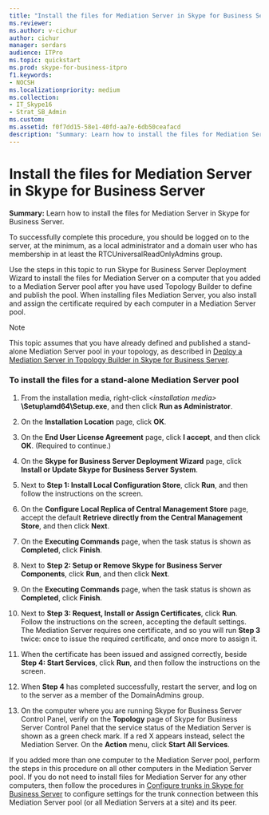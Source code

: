 ```yaml
---
title: "Install the files for Mediation Server in Skype for Business Server"
ms.reviewer: 
ms.author: v-cichur
author: cichur
manager: serdars
audience: ITPro
ms.topic: quickstart
ms.prod: skype-for-business-itpro
f1.keywords:
- NOCSH
ms.localizationpriority: medium
ms.collection: 
- IT_Skype16
- Strat_SB_Admin
ms.custom: 
ms.assetid: f0f7dd15-58e1-40fd-aa7e-6db50ceafacd
description: "Summary: Learn how to install the files for Mediation Server in Skype for Business Server."
---
```


# Install the files for Mediation Server in Skype for Business Server
 
**Summary:** Learn how to install the files for Mediation Server in Skype for Business Server.
  
To successfully complete this procedure, you should be logged on to the server, at the minimum, as a local administrator and a domain user who has membership in at least the RTCUniversalReadOnlyAdmins group.
  
Use the steps in this topic to run Skype for Business Server Deployment Wizard to install the files for Mediation Server on a computer that you added to a Mediation Server pool after you have used Topology Builder to define and publish the pool. When installing files Mediation Server, you also install and assign the certificate required by each computer in a Mediation Server pool. 
  
> [!NOTE]
> This topic assumes that you have already defined and published a stand-alone Mediation Server pool in your topology, as described in [Deploy a Mediation Server in Topology Builder in Skype for Business Server](deploy-a-mediation-server.md). 
  
### To install the files for a stand-alone Mediation Server pool

1. From the installation media, right-click  _\<installation media\>_ **\Setup\amd64\Setup.exe**, and then click **Run as Administrator**.
    
2. On the **Installation Location** page, click **OK**.
    
3. On the **End User License Agreement** page, click **I accept**, and then click **OK**. (Required to continue.)
    
4. On the **Skype for Business Server Deployment Wizard** page, click **Install or Update Skype for Business Server System**.
    
5. Next to **Step 1: Install Local Configuration Store**, click **Run**, and then follow the instructions on the screen.
    
6. On the **Configure Local Replica of Central Management Store** page, accept the default **Retrieve directly from the Central Management Store**, and then click **Next**.
    
7. On the **Executing Commands** page, when the task status is shown as **Completed**, click **Finish**.
    
8. Next to **Step 2: Setup or Remove Skype for Business Server Components**, click **Run**, and then click **Next**.
    
9. On the **Executing Commands** page, when the task status is shown as **Completed**, click **Finish**.
    
10. Next to **Step 3: Request, Install or Assign Certificates**, click **Run**. Follow the instructions on the screen, accepting the default settings. The Mediation Server requires one certificate, and so you will run **Step 3** twice: once to issue the required certificate, and once more to assign it.
    
11. When the certificate has been issued and assigned correctly, beside **Step 4: Start Services**, click **Run**, and then follow the instructions on the screen.
    
12. When **Step 4** has completed successfully, restart the server, and log on to the server as a member of the DomainAdmins group.
    
13. On the computer where you are running Skype for Business Server Control Panel, verify on the **Topology** page of Skype for Business Server Control Panel that the service status of the Mediation Server is shown as a green check mark. If a red X appears instead, select the Mediation Server. On the **Action** menu, click **Start All Services**. 
    
If you added more than one computer to the Mediation Server pool, perform the steps in this procedure on all other computers in the Mediation Server pool. If you do not need to install files for Mediation Server for any other computers, then follow the procedures in [Configure trunks in Skype for Business Server](configure-trunks.md) to configure settings for the trunk connection between this Mediation Server pool (or all Mediation Servers at a site) and its peer.

